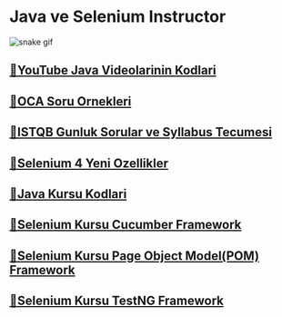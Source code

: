 <h1>Java ve Selenium Instructor</h1>

![snake gif](https://github.com/bulutluoz/Java-fall-2021/blob/output/github-contribution-grid-snake.gif)

<h2><a href="https://github.com/bulutluoz/15-dakikada-Java-Serisi" >🧿YouTube Java Videolarinin Kodlari </a> </h2>

<h2><a href="https://github.com/bulutluoz/OCA-Sorular" >🧿OCA Soru Ornekleri </a> </h2>

<h2><a href="https://github.com/bulutluoz/ISTQB-2022-gunluk-sorular" >🧿ISTQB Gunluk Sorular ve Syllabus Tecumesi</a> </h2>

<h2><a href="https://github.com/bulutluoz/Selenium_4-Yenilikler" >🧿Selenium 4 Yeni Ozellikler</a> </h2>

<h2><a href="https://github.com/bulutluoz/Java-fall-2021" >🧿Java Kursu Kodlari</a> </h2>

<h2><a href="https://github.com/bulutluoz/batch30-Cucumber" >🧿Selenium Kursu Cucumber Framework</a> </h2>

<h2><a href="https://github.com/bulutluoz/batch30-POM" >🧿Selenium Kursu Page Object Model(POM) Framework</a> </h2>

<h2><a href="https://github.com/bulutluoz/Batch30-TestNG" >🧿Selenium Kursu TestNG Framework</a> </h2>


